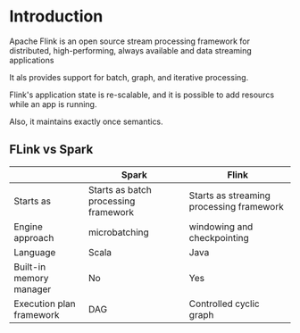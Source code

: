 # Introduction

Apache Flink is an open source stream processing framework for distributed,
high-performing, always available and data streaming applications

It als provides support for batch, graph, and iterative processing.

Flink's application state is re-scalable, and it is possible to add resourcs while 
an app is running.

Also, it maintains exactly once semantics.

## FLink vs Spark

|                          | Spark                                | Flink                                    |
| ------------------------ | ------------------------------------ | ---------------------------------------- |
| Starts as                | Starts as batch processing framework | Starts as streaming processing framework |
| Engine approach          | microbatching                        | windowing and checkpointing              |
| Language                 | Scala                                | Java                                     |
| Built-in memory manager  | No                                   | Yes                                      |
| Execution plan framework | DAG                                  | Controlled cyclic graph                  |